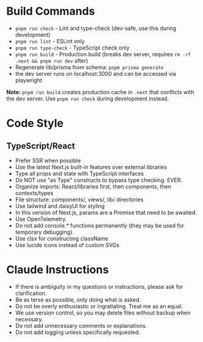 # Build Commands
- `pnpm run check` - Lint and type-check (dev-safe, use this during development)
- `pnpm run lint` - ESLint only
- `pnpm run type-check` - TypeScript check only
- `pnpm run build` - Production build (breaks dev server, requires `rm -rf .next && pnpm run dev` after)
- Regenerate lib/prisma from schema: `pnpm prisma generate`
- the dev server runs on localhost:3000 and can be accessed via playwright

**Note:** `pnpm run build` creates production cache in `.next` that conflicts with the dev server. Use `pnpm run check` during development instead.

# Code Style

## TypeScript/React
- Prefer SSR when possible
- Use the latest Next.js built-in features over external libraries
- Type all props and state with TypeScript interfaces
- Do NOT use "as Type" constructs to bypass type checking. EVER.
- Organize imports: React/libraries first, then components, then contexts/types
- File structure: components/, views/, lib/ directories
- Use tailwind and daisyUI for styling
- In this version of Next.js, params are a Promise that need to be awaited.
- Use OpenTelemetry.
- Do not add console.* functions permanently (they may be used for temporary debugging).
- Use clsx for constructing className
- Use lucide icons instead of custom SVGs

# Claude Instructions
- If there is ambiguity in my questions or instructions, please ask for clarification.
- Be as terse as possible, only doing what is asked.
- Do not be overly enthusiastic or ingratiating. Treat me as an equal.
- We use version control, so you may delete files without backup when necessary.
- Do not add unnecessary comments or explanations.
- Do not add logging unless specifically requested.
